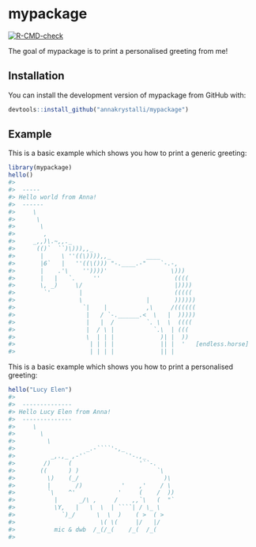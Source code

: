 
<!-- README.md is generated from README.Rmd. Please edit that file -->

# mypackage

<!-- badges: start -->

[![R-CMD-check](https://github.com/annakrystalli/mypackage-demo/workflows/R-CMD-check/badge.svg)](https://github.com/annakrystalli/mypackage-demo/actions)
<!-- badges: end -->

The goal of mypackage is to print a personalised greeting from me\!

## Installation

You can install the development version of mypackage from GitHub with:

``` r
devtools::install_github("annakrystalli/mypackage")
```

## Example

This is a basic example which shows you how to print a generic greeting:

``` r
library(mypackage)
hello()
#> 
#>  ----- 
#> Hello world from Anna! 
#>  ------ 
#>     \   
#>      \  
#>       \
#>        ,
#>     _,,)\.~,,._
#>      (()`  ``)\))),,_
#>       |     \ ''((\)))),,_          ____
#>       |6`   |   ''((\())) "-.____.-"    `-.-,
#>       |    .'\    ''))))'                  \)))
#>       |   |   `.     ''                     ((((
#>       \, _)     \/                          |))))
#>        `'        |                          (((((
#>                  \                  |       ))))))
#>                   `|    |           ,\     /((((((
#>                    |   / `-.______.<  \   |  )))))
#>                    |   |  /         `. \  \  ((((
#>                    |  / \ |           `.\  | (((
#>                    \  | | |             )| |  ))
#>                     | | | |             || |  '   [endless.horse]
#>                     | | | |             || |
```

This is a basic example which shows you how to print a personalised
greeting:

````` r
hello("Lucy Elen")
#> 
#>  -------------- 
#> Hello Lucy Elen from Anna! 
#>  --------------
#>     \
#>       \
#>         \
#>                    _.-````'-,_
#>          _,.,_ ,-'`           `'-.,_
#>        /)     (                   '``-.
#>       ((      ) )                      `\
#>         \)    (_/                        )\
#>         |       /)           '    ,'    / \
#>         `\    ^'            '     (    /  ))
#>           |      _/\ ,     /    ,,`\   (  "`
#>           \Y,   |   \  \  | ````| / \_ \
#>             `)_/      \  \  )    ( >  ( >
#>                        \( \(     |/   |/
#>           mic & dwb  /_(/_(    /_(  /_(
#> 
`````
